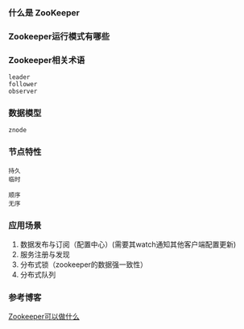 ### 什么是 ZooKeeper

### Zookeeper运行模式有哪些

### Zookeeper相关术语
```
leader
follower
observer
```

### 数据模型
```
znode
```

### 节点特性

```
持久
临时

顺序
无序
```

### 应用场景

1. 数据发布与订阅（配置中心）(需要其watch通知其他客户端配置更新)
2. 服务注册与发现
3. 分布式锁（zookeeper的数据强一致性）
4. 分布式队列



### 参考博客

[Zookeeper可以做什么](https://baijiahao.baidu.com/s?id=1687337357484700521)
